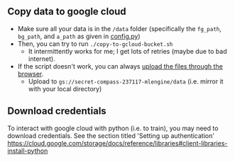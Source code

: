 ## Copy data to google cloud
* Make sure all your data is in the `/data` folder (specifically the `fg_path`, `bg_path`, and `a_path` as given in [config.py](config.py))
* Then, you can try to run `./copy-to-gcloud-bucket.sh`
  * It intermittently works for me; I get lots of retries (maybe due to bad internet).
* If the script doesn't work, you can always [upload the files through the browser]( https://cloud.google.com/storage/docs/uploading-objects).
  * Upload to `gs://secret-compass-237117-mlengine/data` (i.e. mirror it with your local directory)

## Download credentials
To interact with google cloud with python (i.e. to train), you may need to download credentials.
See the section titled 'Setting up authentication'
https://cloud.google.com/storage/docs/reference/libraries#client-libraries-install-python
